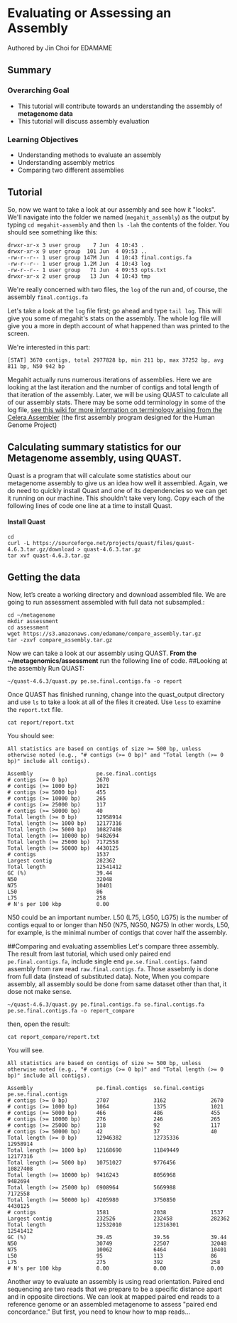 # Evaluating or Assessing an Assembly 

Authored by Jin Choi for EDAMAME 

## Summary

### Overarching Goal
* This tutorial will contribute towards an understanding the assembly of **metagenome data**
* This tutorial will discuss assembly evaluation

### Learning Objectives
* Understanding methods to evaluate an assembly
* Understanding assembly metrics
* Comparing two different assemblies 

## Tutorial
So, now we want to take a look at our assembly and see how it "looks".  We'll navigate into the folder we named (`megahit_assembly`) as the output by typing `cd megahit-assembly` and then `ls -lah` the contents of the folder.  You should see something like this:

```
drwxr-xr-x 3 user group    7 Jun  4 10:43 .
drwxr-xr-x 9 user group  101 Jun  4 09:53 ..
-rw-r--r-- 1 user group 147M Jun  4 10:43 final.contigs.fa
-rw-r--r-- 1 user group 1.2M Jun  4 10:43 log
-rw-r--r-- 1 user group   71 Jun  4 09:53 opts.txt
drwxr-xr-x 2 user group   13 Jun  4 10:43 tmp
```

We're really concerned with two files, the `log` of the run and, of course, the assembly `final.contigs.fa`

Let's take a look at the `log` file first; go ahead and type `tail log`.  This will give you some of megahit's stats on the assembly.  The whole log file will give you a more in depth account of what happened than was printed to the screen.

We're interested in this part:

```
[STAT] 3670 contigs, total 2977828 bp, min 211 bp, max 37252 bp, avg 811 bp, N50 942 bp
```

Megahit actually runs numerous iterations of assemblies. Here we are looking at the last iteration and the number of contigs and total length of that iteration of the assembly. Later, we will be using QUAST to calculate all of our assembly stats.  There may be some odd terminology in some of the log file, [see this wiki for more information on terminology arising from the Celera Assembler](http://wgs-assembler.sourceforge.net/wiki/index.php/Celera_Assembler_Terminology) (the first assembly program designed for the Human Genome Project)


## Calculating summary statistics for our Metagenome assembly, using QUAST. 

Quast is a program that will calculate some statistics about our metagenome assembly to give us an idea how well it assembled. Again, we do need to quickly install Quast and one of its dependencies so we can get it running on our machine. This shouldn't take very long. Copy each of the following lines of code one line at a time to install Quast.
#### Install Quast
```
cd
curl -L https://sourceforge.net/projects/quast/files/quast-4.6.3.tar.gz/download > quast-4.6.3.tar.gz
tar xvf quast-4.6.3.tar.gz
```

## Getting the data
Now, let’s create a working directory and download assembled file. We are going to run assessment assembled with full data not subsampled.:
```
cd ~/metagenome
mkdir assessment
cd assessment
wget https://s3.amazonaws.com/edamame/compare_assembly.tar.gz
tar -zxvf compare_assembly.tar.gz
```

Now we can take a look at our assembly using QUAST. **From the ~/metagenomics/assessment** run the following line of code. 
##Looking at the assembly
Run QUAST:
```
~/quast-4.6.3/quast.py pe.se.final.contigs.fa -o report
```
Once QUAST has finished running, change into the quast_output directory and use `ls` to take a look at all of the files it created. Use `less` to examine the `report.txt` file. 
```
cat report/report.txt
```
You should see:
```
All statistics are based on contigs of size >= 500 bp, unless otherwise noted (e.g., "# contigs (>= 0 bp)" and "Total length (>= 0 bp)" include all contigs).

Assembly                    pe.se.final.contigs
# contigs (>= 0 bp)         2670               
# contigs (>= 1000 bp)      1021               
# contigs (>= 5000 bp)      455                
# contigs (>= 10000 bp)     265                
# contigs (>= 25000 bp)     117                
# contigs (>= 50000 bp)     40                 
Total length (>= 0 bp)      12958914           
Total length (>= 1000 bp)   12177316           
Total length (>= 5000 bp)   10827408           
Total length (>= 10000 bp)  9482694            
Total length (>= 25000 bp)  7172558            
Total length (>= 50000 bp)  4430125            
# contigs                   1537               
Largest contig              282362             
Total length                12541412           
GC (%)                      39.44              
N50                         32048              
N75                         10401              
L50                         86                 
L75                         258                
# N's per 100 kbp           0.00    
```
N50 could be an important number. L50 (L75, LG50, LG75) is the number of contigs equal to or longer than N50 (N75, NG50, NG75)
In other words, L50, for example, is the minimal number of contigs that cover half the assembly.

##Comparing and evaluating assemblies 
Let's compare three assembly. The result from last tutorial, which used only paired end `pe.final.contigs.fa`, include single end `pe.se.final.contigs.fa`and assembly from raw read `raw.final.contigs.fa`. Those assebmly is done from full data (instead of substituted data). Note, When you compare assembly, all assembly sould be done from same dataset other than that, it dose not make sense. 
```
~/quast-4.6.3/quast.py pe.final.contigs.fa se.final.contigs.fa pe.se.final.contigs.fa -o report_compare
```
then, open the result:
```
cat report_compare/report.txt
```
You will see.
```
All statistics are based on contigs of size >= 500 bp, unless otherwise noted (e.g., "# contigs (>= 0 bp)" and "Total length (>= 0 bp)" include all contigs).

Assembly                    pe.final.contigs  se.final.contigs  pe.se.final.contigs
# contigs (>= 0 bp)         2707              3162              2670               
# contigs (>= 1000 bp)      1064              1375              1021               
# contigs (>= 5000 bp)      466               486               455                
# contigs (>= 10000 bp)     276               246               265                
# contigs (>= 25000 bp)     118               92                117                
# contigs (>= 50000 bp)     42                37                40                 
Total length (>= 0 bp)      12946382          12735336          12958914           
Total length (>= 1000 bp)   12168690          11849449          12177316           
Total length (>= 5000 bp)   10751027          9776456           10827408           
Total length (>= 10000 bp)  9416243           8056968           9482694            
Total length (>= 25000 bp)  6908964           5669988           7172558            
Total length (>= 50000 bp)  4205980           3750850           4430125            
# contigs                   1581              2038              1537               
Largest contig              232526            232458            282362             
Total length                12532010          12316301          12541412           
GC (%)                      39.45             39.56             39.44              
N50                         30749             22507             32048              
N75                         10062             6464              10401              
L50                         95                113               86                 
L75                         275               392               258                
# N's per 100 kbp           0.00              0.00              0.00     
```

Another way to evaluate an assembly is using read orientation.  Paired end sequencing are two reads that we prepare to be a specific distance apart and in opposite directions.  We can look at mapped paired end reads to a reference genome or an assembled metagenome to assess "paired end concordance."  But first, you need to know how to map reads...
